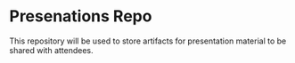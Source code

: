 # Presenations Repo

This repository will be used to store artifacts for presentation material to be shared with attendees.
